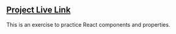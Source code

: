 ## [Project Live Link](https://pokedex-maha.herokuapp.com/)
This is an exercise to practice React components and properties.